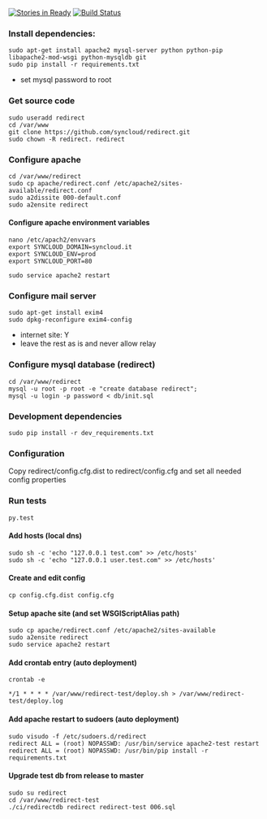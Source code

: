 [![Stories in Ready](https://badge.waffle.io/syncloud/redirect.png?label=ready&title=Ready)](https://waffle.io/syncloud/redirect)
[![Build Status](https://travis-ci.org/syncloud/redirect.svg?branch=master)](https://travis-ci.org/syncloud/redirect)
### Install dependencies:

    sudo apt-get install apache2 mysql-server python python-pip libapache2-mod-wsgi python-mysqldb git
    sudo pip install -r requirements.txt

* set mysql password to root

### Get source code

    sudo useradd redirect
    cd /var/www
    git clone https://github.com/syncloud/redirect.git
    sudo chown -R redirect. redirect
    
### Configure apache

    cd /var/www/redirect
    sudo cp apache/redirect.conf /etc/apache2/sites-available/redirect.conf
    sudo a2dissite 000-default.conf
    sudo a2ensite redirect
    
#### Configure apache environment variables

    nano /etc/apach2/envvars
    export SYNCLOUD_DOMAIN=syncloud.it
    export SYNCLOUD_ENV=prod
    export SYNCLOUD_PORT=80
    
    sudo service apache2 restart

### Configure mail server

    sudo apt-get install exim4
    sudo dpkg-reconfigure exim4-config

* internet site: Y
* leave the rest as is and never allow relay

### Configure mysql database (redirect)

    cd /var/www/redirect
    mysql -u root -p root -e "create database redirect";
    mysql -u login -p password < db/init.sql

### Development dependencies
    
    sudo pip install -r dev_requirements.txt

### Configuration

Copy redirect/config.cfg.dist to redirect/config.cfg
and set all needed config properties


### Run tests

    py.test

#### Add hosts (local dns)

    sudo sh -c 'echo "127.0.0.1 test.com" >> /etc/hosts'
    sudo sh -c 'echo "127.0.0.1 user.test.com" >> /etc/hosts'

#### Create and edit config

    cp config.cfg.dist config.cfg

#### Setup apache site (and set WSGIScriptAlias path)

    sudo cp apache/redirect.conf /etc/apache2/sites-available
    sudo a2ensite redirect
    sudo service apache2 restart

#### Add crontab entry (auto deployment)

    crontab -e
    
    */1 * * * * /var/www/redirect-test/deploy.sh > /var/www/redirect-test/deploy.log

#### Add apache restart to sudoers (auto deployment)

    sudo visudo -f /etc/sudoers.d/redirect
    redirect ALL = (root) NOPASSWD: /usr/bin/service apache2-test restart
    redirect ALL = (root) NOPASSWD: /usr/bin/pip install -r requirements.txt


#### Upgrade test db from release to master


    sudo su redirect
    cd /var/www/redirect-test
    ./ci/redirectdb redirect redirect-test 006.sql
